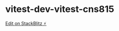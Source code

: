 # vitest-dev-vitest-cns815

[Edit on StackBlitz ⚡️](https://stackblitz.com/edit/vitest-dev-vitest-cns815)